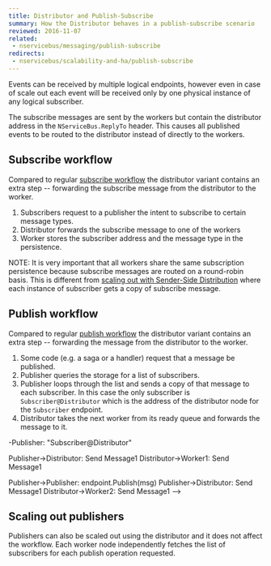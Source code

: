 ```yaml
---
title: Distributor and Publish-Subscribe
summary: How the Distributor behaves in a publish-subscribe scenario
reviewed: 2016-11-07
related:
 - nservicebus/messaging/publish-subscribe
redirects:
 - nservicebus/scalability-and-ha/publish-subscribe
---
```


Events can be received by multiple logical endpoints, however even in case of scale out each event will be received only by one physical instance of any logical subscriber.

The subscribe messages are sent by the workers but contain the distributor address in the `NServiceBus.ReplyTo` header. This causes all published events to be routed to the distributor instead of directly to the workers.

## Subscribe workflow

Compared to regular [subscribe workflow](/nservicebus/messaging/publish-subscribe.md#mechanics-persistence-based-message-driven-subscribe) the distributor variant contains an extra step -- forwarding the subscribe message from the distributor to the worker.

1. Subscribers request to a publisher the intent to subscribe to certain message types.
2. Distributor forwards the subscribe message to one of the workers
3. Worker stores the subscriber address and the message type in the persistence.

<!--

Participant Subscriber As Subscriber
Participant Publisher@Distributor As Disributor
Participant Publisher@Worker1 As Worker1
Participant Publisher@Worker1 As Worker2

Subscriber->Disributor: Subscribe to Message1
Disributor->Worker1: Subscribe to Message1
Worker1->Persistence: Store "Message1->Subscriber"

Subscriber->Disributor: Subscribe to Message2
Disributor->Worker2: Subscribe to Message2
Worker2->Persistence: Store "Message2->Subscriber"

-->

NOTE: It is very important that all workers share the same subscription persistence because subscribe messages are routed on a round-robin basis. This is different from [scaling out with Sender-Side Distribution](/nservicebus/msmq/sender-side-distribution.md) where each instance of subscriber gets a copy of subscribe message.


## Publish workflow

Compared to regular [publish workflow](/nservicebus/messaging/publish-subscribe.md#mechanics-persistence-based-message-driven-publish) the distributor variant contains an extra step -- forwarding the message from the distributor to the worker.

1. Some code (e.g. a saga or a handler) request that a message be published.
2. Publisher queries the storage for a list of subscribers.
3. Publisher loops through the list and sends a copy of that message to each subscriber. In this case the only subscriber is `Subscriber@Distributor` which is the address of the distributor node for the `Subscriber` endpoint.
4. Distributor takes the next worker from its ready queue and forwards the message to it. 

<!-- https://bramp.github.io/js-sequence-diagrams/

Participant Persistence As Persistence
Participant Publisher As Publisher
Participant Subscriber@Distributor As Distributor
Participant Subscriber@Worker1 As Worker1
Participant Subscriber@Worker2 As Worker2

Publisher->Publisher: endpoint.Publish(msg)
Publisher->+Persistence: Requests "who\nwants Message1"
Persistence-->-Publisher: "Subscriber@Distributor"
Publisher->Distributor: Send Message1
Distributor->Worker1: Send Message1

Publisher->Publisher: endpoint.Publish(msg)
Publisher->Distributor: Send Message1
Distributor->Worker2: Send Message1
-->

## Scaling out publishers

Publishers can also be scaled out using the distributor and it does not affect the workflow. Each worker node independently fetches the list of subscribers for each publish operation requested. 
